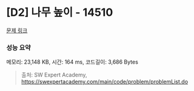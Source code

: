 # [D2] 나무 높이 - 14510 

[문제 링크](https://swexpertacademy.com/main/code/problem/problemDetail.do?contestProbId=AYFofW8qpXYDFAR4) 

### 성능 요약

메모리: 23,148 KB, 시간: 164 ms, 코드길이: 3,686 Bytes



> 출처: SW Expert Academy, https://swexpertacademy.com/main/code/problem/problemList.do